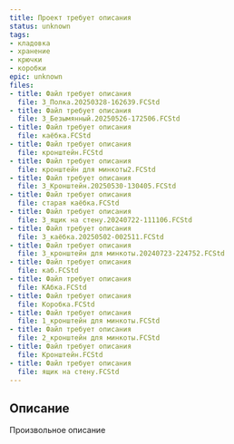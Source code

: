 ```yaml
---
title: Проект требует описания
status: unknown
tags:
- кладовка
- хранение
- крючки
- коробки
epic: unknown
files:
- title: Файл требует описания
  file: 3_Полка.20250328-162639.FCStd
- title: Файл требует описания
  file: 3_Безымянный.20250526-172506.FCStd
- title: Файл требует описания
  file: каёбка.FCStd
- title: Файл требует описания
  file: кронштейн.FCStd
- title: Файл требует описания
  file: кронштейн для минкоты2.FCStd
- title: Файл требует описания
  file: 3_Кронштейн.20250530-130405.FCStd
- title: Файл требует описания
  file: старая каёбка.FCStd
- title: Файл требует описания
  file: 3_ящик на стену.20240722-111106.FCStd
- title: Файл требует описания
  file: 3_каёбка.20250502-002511.FCStd
- title: Файл требует описания
  file: 3_кронштейн для минкоты.20240723-224752.FCStd
- title: Файл требует описания
  file: каб.FCStd
- title: Файл требует описания
  file: КАбка.FCStd
- title: Файл требует описания
  file: Коробка.FCStd
- title: Файл требует описания
  file: 1_кронштейн для минкоты.FCStd
- title: Файл требует описания
  file: 2_кронштейн для минкоты.FCStd
- title: Файл требует описания
  file: Кронштейн.FCStd
- title: Файл требует описания
  file: ящик на стену.FCStd
---
```



## Описание

Произвольное описание
